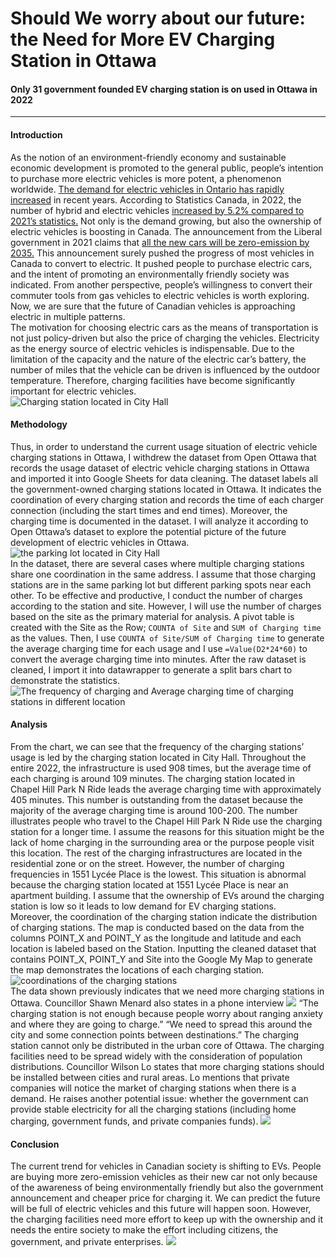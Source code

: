 # Should We worry about our future: the Need for More EV Charging Station in Ottawa
#### Only 31 government founded EV charging station is on used in Ottawa in 2022
---
#### Introduction
As the notion of an environment-friendly economy and sustainable economic development is promoted to the general public, people’s intention to purchase more electric vehicles is more potent, a phenomenon worldwide. [The demand for electric vehicles in Ontario has rapidly increased](https://www.cbc.ca/news/canada/toronto/electric-vehicle-charging-infrastructure-ontario-1.6752224) in recent years. According to Statistics Canada, in 2022, the number of hybrid and electric vehicles [increased by 5.2% compared to 2021’s statistics.](https://www150.statcan.gc.ca/n1/daily-quotidien/221011/dq221011c-eng.htm) Not only is the demand growing, but also the ownership of electric vehicles is boosting in Canada. The announcement from the Liberal government in 2021 claims that [all the new cars will be zero-emission by 2035.](https://www.cbc.ca/news/canada/calgary/canada-electric-cars-2035-1.6085540) This announcement surely pushed the progress of most vehicles in Canada to convert to electric. It pushed people to purchase electric cars, and the intent of promoting an environmentally friendly society was indicated. From another perspective, people’s willingness to convert their commuter tools from gas vehicles to electric vehicles is worth exploring. Now, we are sure that the future of Canadian vehicles is approaching electric in multiple patterns. <br>
The motivation for choosing electric cars as the means of transportation is not just policy-driven but also the price of charging the vehicles. Electricity as the energy source of electric vehicles is indispensable. Due to the limitation of the capacity and the nature of the electric car’s battery, the number of miles that the vehicle can be driven is influenced by the outdoor temperature. Therefore, charging facilities have become significantly important for electric vehicles. <br>
![Charging station located in City Hall](/charging%20station%203.jpg) 
<br>

#### Methodology
Thus, in order to understand the current usage situation of electric vehicle charging stations in Ottawa, I withdrew the dataset from Open Ottawa that records the usage dataset of electric vehicle charging stations in Ottawa and imported it into Google Sheets for data cleaning. The dataset labels all the government-owned charging stations located in Ottawa. It indicates the coordination of every charging station and records the time of each charger connection (including the start times and end times). Moreover, the charging time is documented in the dataset. I will analyze it according to Open Ottawa’s dataset to explore the potential picture of the future development of electric vehicles in Ottawa. 
![the parking lot located in City Hall](/charging%20station.jpg)
<br>
In the dataset, there are several cases where multiple charging stations share one coordination in the same address. I assume that those charging stations are in the same parking lot but different parking spots near each other. To be effective and productive, I conduct the number of charges according to the station and site. However, I will use the number of charges based on the site as the primary material for analysis. A pivot table is created with the Site as the Row; `COUNTA of Site` and `SUM of Charging time` as the values. Then, I use `COUNTA of Site/SUM of Charging time` to generate the average charging time for each usage and I use `=Value(D2*24*60)` to convert the average charging time into minutes. After the raw dataset is cleaned, I import it into datawrapper to generate a split bars chart to demonstrate the statistics. 
![The frequency of charging and Average charging time of charging stations in different location](/chart.png)

#### Analysis
From the chart, we can see that the frequency of the charging stations’ usage is led by the charging station located in City Hall. Throughout the entire 2022, the infrastructure is used 908 times, but the average time of each charging is around 109 minutes. The charging station located in Chapel Hill Park N Ride leads the average charging time with approximately 405 minutes. This number is outstanding from the dataset because the majority of the average charging time is around 100-200. The number illustrates people who travel to the Chapel Hill Park N Ride use the charging station for a longer time. I assume the reasons for this situation might be the lack of home charging in the surrounding area or the purpose people visit this location. The rest of the charging infrastructures are located in the residential zone or on the street. However, the number of charging frequencies in 1551 Lycée Place is the lowest. This situation is abnormal because the charging station located at 1551 Lycée Place is near an apartment building. I assume that the ownership of EVs around the charging station is low so it leads to low demand for EV charging stations. <br>
Moreover, the coordination of the charging station indicate the distribution of charging stations. The map is conducted based on the data from the columns POINT_X and POINT_Y as the longitude and latitude and each location is labeled based on the Station. Inputting the cleaned dataset that contains POINT_X, POINT_Y and Site into the Google My Map to generate the map demonstrates the locations of each charging station. 
![coordinations of the charging stations](/The%20coordination%20for%20charging%20stations.jpg)
<br>
The data shown previously indicates that we need more charging stations in Ottawa. 
Councillor Shawn Menard also states in a phone interview
![ ](/screenshot%20of%20phone%20interview%20with%20councollor%20Menard.PNG)
“The charging station is not enough because people worry about ranging anxiety and where they are going to charge.” 
“We need to spread this around the city and some connection points between destinations.”
The charging station cannot only be distributed in the urban core of Ottawa. The charging facilities need to be spread widely with the consideration of population distributions. 
Councillor Wilson Lo states that more charging stations should be installed between cities and rural areas.
Lo mentions that private companies will notice the market of charging stations when there is a demand. 
He raises another potential issue: whether the government can provide stable electricity for all the charging stations (including home charging, government funds, and private companies funds). 
![ ](/screenshot%20of%20interview%20with%20councillor%20Lo.jpg)
#### Conclusion
The current trend for vehicles in Canadian society is shifting to EVs. People are buying more zero-emission vehicles as their new car not only because of the awareness of being environmentally friendly but also the government announcement and cheaper price for charging it. We can predict the future will be full of electric vehicles and this future will happen soon. However, the charging facilities need more effort to keep up with the ownership and it needs the entire society to make the effort including citizens, the government, and private enterprises. 
![ ](/charging%20station%202.jpg)
